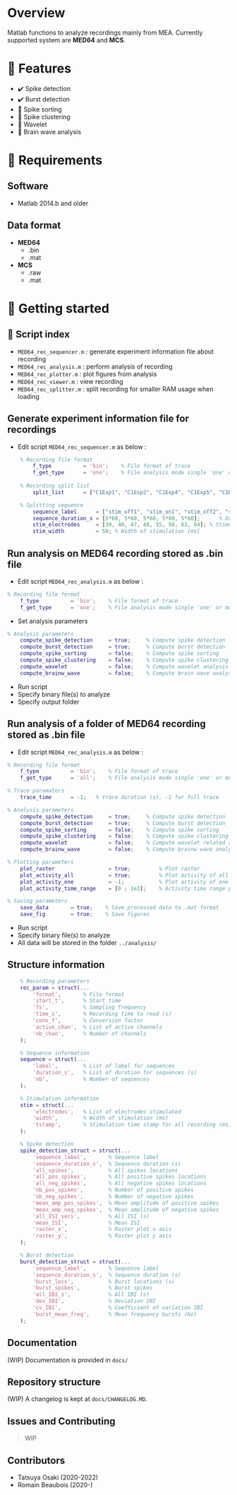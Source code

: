 <!-- ##### Overview ##### -->
# Overview

Matlab functions to analyze recordings mainly from MEA. Currently supported system are **MED64** and **MCS**.

<!-- ##### Features ##### -->
# :mag_right: Features

* :heavy_check_mark: Spike detection
* :heavy_check_mark: Burst detection
* :construction: Spike sorting
* :construction: Spike clustering
* :construction: Wavelet
* :construction: Brain wave analysis

<!-- ##### Support ##### -->
# :wrench: Requirements

## Software

* Matlab 2014.b and older

## Data format

* **MED64**
  * .bin
  * .mat
* **MCS**
  * .raw
  * .mat

<!-- ##### Getting started ##### -->
# :beginner: Getting started

## :open_file_folder: Script index

* ```MED64_rec_sequencer.m``` : generate experiment information file about recording
* ```MED64_rec_analysis.m``` : perform analysis of recording
* ```MED64_rec_plotter.m``` : plot figures from analysis
* ```MED64_rec_viewer.m``` : view recording
* ```MED64_rec_splitter.m``` : split recording for smaller RAM usage when loading

## Generate experiment information file for recordings

* Edit script ```MED64_rec_sequencer.m``` as below :

``` Matlab
    % Recording file format
        f_type          = 'bin';    % File format of trace
        f_get_type      = 'one';    % File analysis mode single 'one' or multiple 'all'
    
    % Recording split list
        split_list      = ["C1Exp1", "C1Exp2", "C1Exp4", "C1Exp5", "C1Exp6"]; % Experiments to associate with information file

    % Splitting sequence
        sequence_label      = ["stim_off1", "stim_on1", "stim_off2", "stim_on2", "stim_off3"];  % Label for each sequence
        sequence_duration_s = [5*60, 5*60, 5*60, 5*60, 5*60];      % Duration of sequences [s]
        stim_electrodes     = [39, 40, 47, 48, 55, 56, 63, 64]; % Stimulated electrodes
        stim_width          = 50; % Width of stimulation [ms]
``` 

## Run analysis on MED64 recording stored as .bin file

* Edit script ```MED64_rec_analysis.m``` as below :

``` Matlab
% Recording file format
    f_type          = 'bin';    % File format of trace
    f_get_type      = 'one';    % File analysis mode single 'one' or multiple 'all'
```

* Set analysis parameters

``` Matlab
% Analysis parameters
    compute_spike_detection     = true;     % Compute spike detection
    compute_burst_detection     = true;     % Compute burst detection
    compute_spike_sorting       = false;    % Compute spike sorting
    compute_spike_clustering    = false;    % Compute spike clustering
    compute_wavelet             = false;    % Compute wavelet analysis
    compute_brainw_wave         = false;    % Compute brain wave analysis
```

* Run script
* Specify binary file(s) to analyze
* Specify output folder

## Run analysis of a folder of MED64 recording stored as .bin file

* Edit script ```MED64_rec_analysis.m``` as below :

``` Matlab
% Recording file format
    f_type          = 'bin';    % File format of trace
    f_get_type      = 'all';    % File analysis mode single 'one' or multiple 'all'

% Trace paramaters
    trace_time      = -1;   % trace duration (s), -1 for full trace 

% Analysis parameters
    compute_spike_detection     = true;     % Compute spike detection
    compute_burst_detection     = true;     % Compute burst detection
    compute_spike_sorting       = false;    % Compute spike sorting
    compute_spike_clustering    = false;    % Compute spike clustering
    compute_wavelet             = false;    % Compute wavelet related analysis
    compute_brainw_wave         = false;    % Compute brainw wave analysis

% Plotting parameters
    plot_raster                 = true;         % Plot raster
    plot_activity_all           = true;         % Plot activity of all electrodes
    plot_activity_one           = -1;           % Plot activity of one electrode (-1 : disabled)
    plot_activity_time_range    = [0 ; 1e3];    % Activity time range plotted (s) ([-1;0] : all trace)

% Saving parameters
    save_data       = true;    % Save processed data to .mat format
    save_fig        = true;    % Save figures
```

* Run script
* Specify binary file(s) to analyze
* All data will be stored in the folder ```../analysis/```

## Structure information
``` Matlab
    % Recording parameters
    rec_param = struct(... 
        'format',       % File format
        'start_t',      % Start time
        'fs',           % Sampling frequency
        'time_s',       % Recording time to read (s)
        'conv_f',       % Conversion factor
        'active_chan',  % List of active channels
        'nb_chan',      % Number of channels
    );

    % Sequence information
    sequence = struct(...
        'label',        % List of label for sequences
        'duration_s',   % List of duration for sequences (s)
        'nb',           % Number of sequences
    );

    % Stimulation information
    stim = struct(...
        'electrodes',   % List of electrodes stimulated
        'width',        % Width of stimulation (ms)
        'tstamp',       % Stimulation time stamp for all recording (ms)
    );

    % Spike detection
    spike_detection_struct = struct(... 
        'sequence_label',       % Sequence label
        'sequence_duration_s',  % Sequence duration (s)
        'all_spikes',           % All spikes locations
        'all_pos_spikes',       % All positive spikes locations
        'all_neg_spikes',       % All negative spikes locations
        'nb_pos_spikes',        % Number of positive spikes
        'nb_neg_spikes',        % Number of negative spikes
        'mean_amp_pos_spikes',  % Mean amplitude of positive spikes
        'mean_amp_neg_spikes',  % Mean amplitude of negative spikes
        'all_ISI_secs',         % All ISI (s)
        'mean_ISI',             % Mean ISI
        'raster_x',             % Raster plot x axis
        'raster_y',             % Raster plot y axis
    );

    % Burst detection
    burst_detection_struct = struct(... 
        'sequence_label',       % Sequence label
        'sequence_duration_s',  % Sequence duration (s)
        'burst_locs',           % Burst locations (s)
        'burst_spikes',         % Burst spikes
        'all_IBI_s',            % All IBI (s)
        'dev_IBI',              % Deviation IBI
        'cv_IBI',               % Coefficient of variation IBI
        'burst_mean_freq',      % Mean frequency bursts (Hz)
    );
``` 

## Documentation

(WIP) Documentation is provided in ```docs/```

## Repository structure

(WIP) A changelog is kept at ```docs/CHANGELOG.MD```.

## Issues and Contributing

> WIP

## Contributors

* Tatsuya Osaki (2020-2022)
* Romain Beaubois (2020-)